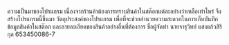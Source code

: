 ความเป็นมาของโปรแกรม เนื่องจากร้านค้าต้องการทราบสินค้าในสต๊อกแต่ละอย่างว่าเหลือเท่าไหร่ จึงสร้างโปรแกรมนี้ขึ้นมา
วัตถุประสงค์ของโปรแกรม เพื่อที่จะช่วยอำนวยความสะดวกในการเก็บบันทึกข้อมูลสินค้าในสต๊อก และลายละเอียดของสินค้าอย่างอื่นที่ต้องการ
ชื่อผู้จัดทำ นายจารุวิทย์ แสงแก้วสิริกุล 653450086-7
